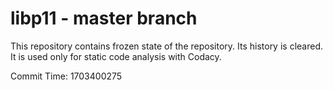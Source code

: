 # libp11 - master branch

This repository contains frozen state of the repository.
Its history is cleared. It is used only for static code
analysis with Codacy.

Commit Time: 1703400275